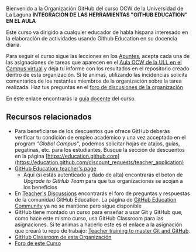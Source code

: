 Bienvenido a la Organización GitHub del curso OCW de la Universidad de La Laguna **INTEGRACIÓN DE LAS HERRAMIENTAS "GITHUB EDUCATION" EN EL AULA** 


Este curso va dirigido a cualquier educador de habla hispana interesado en la elaboración de actividades usando Github Education en su docencia diaria.

Para seguir el curso sigue las lecciones en los [Apuntes](https://ull-ocw-github-education.github.io/), acepta cada una de las asignaciones de tareas que aparecen en el [Aula OCW de la ULL en el Campus virtual](https://campusvirtual.ull.es/ocw/course/view.php?id=136) y deja tu informe con los resultados en el repositorio creado dentro de esta organización. Si te animas, utilizando las incidencias solicita comentarios de los restantes miembros de la organización sobre la tarea realizada.
Haz tus preguntas en el [foro de discusiones de la organización](https://github.com/orgs/ULL-OCW-GITHUB-EDUCATION/discussions)

En este enlace encontrarás la [guía docente](https://ull-ocw-github-education.github.io/assets/pdfs/anexo_2_guia_docente_rellena_v3.pdf) del curso.

## Recursos relacionados

* Para beneficiarse de los descuentos que ofrece GitHub deberás verificar tu condición de empleo académico y una vez acceptado en el program *"Global Campus"*, podemos solicitar hojas de atajos, guías, pegatinas, etc. para los estudiantes. Busque la sección de descuentos en la página [https://education.github.com](https://education.github.com/discount_requests/teacher_application)
* [GitHub Education: teacher's page](https://education.github.com/globalcampus/teacher) 
  - Aquí (si estás autenticado y dado de alta) encontrarás el boton de *Upgrade to GitHub Team* para que tus organizaciones se acojan a los beneficios 
* En [Teacher's Discussions](https://github.com/github-community/Global-Campus-Teachers/discussions) encontrarás el foro de preguntas y respuestas de la comunidad GitHub Education. La página de [GitHub Education Community](https://education.github.community/) ya no se mantiene pero sigue disponible
* GitHub tiene montado un curso para enseñar a usar Git y GitHub que, como hace este mismo curso, usa GitHub Classroom para las asignaciones. Si te animas a hacerlo este es el enlace a la asignación que creará tu repo de trabajo: [Teacher training to master Git and GitHub](https://classroom.github.com/assignment-invitations/5fcbfd62a2c37aca3fe728a635964eaf).
* [GitHub Classroom de esta Organización](https://classroom.github.com/classrooms/109737506-ull-ocw-github-education)
* [Foro de este Curso](https://github.com/orgs/ULL-OCW-GITHUB-EDUCATION/discussions)
